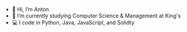 - 👋 Hi, I’m Anton 
- 📍 I’m currently studying Computer Science & Management at King's
- 💻 I code in Python, Java, JavaScript, and Solidty 
